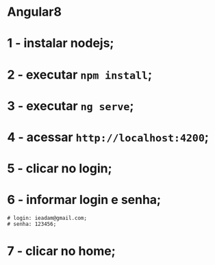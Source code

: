 # Angular8
# 1 - instalar nodejs;
# 2 - executar `npm install`;
# 3 - executar `ng serve`;
# 4 - acessar `http://localhost:4200`;
# 5 - clicar no login;
# 6 - informar login e senha;
    # login: ieadam@gmail.com;
    # senha: 123456;
# 7 - clicar no home;
